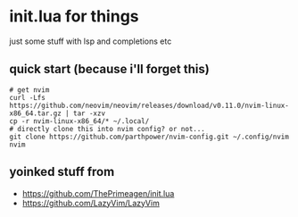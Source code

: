 # init.lua for things


just some stuff with lsp and completions etc

## quick start (because i'll forget this)

```shell
# get nvim
curl -Lfs https://github.com/neovim/neovim/releases/download/v0.11.0/nvim-linux-x86_64.tar.gz | tar -xzv
cp -r nvim-linux-x86_64/* ~/.local/
# directly clone this into nvim config? or not...
git clone https://github.com/parthpower/nvim-config.git ~/.config/nvim
nvim
```

## yoinked stuff from

- https://github.com/ThePrimeagen/init.lua
- https://github.com/LazyVim/LazyVim


